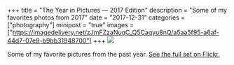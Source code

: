 +++
title = "The Year in Pictures — 2017 Edition"
description = "Some of my favorites photos from 2017"
date = "2017-12-31"
categories = ["photography"]
minipost = "true"
images = ["https://imagedelivery.net/zJmFZzaNuqC_Q5Caqyu8nQ/a5aa5f95-a6af-44d7-07e9-b9bb31948700"]
+++
![](https://imagedelivery.net/zJmFZzaNuqC_Q5Caqyu8nQ/a5aa5f95-a6af-44d7-07e9-b9bb31948700/fit=scale-down,w=780,sharpen=1,f=auto,q=0.9,slow-connection-quality=0.3)

Some of my favorite pictures from the past year. [See the full set on Flickr.](https://www.flickr.com/photos/75738497@N00/sets/72157688929748362)
